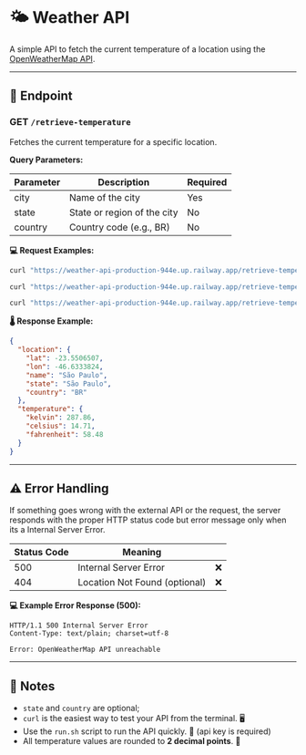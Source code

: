 # 🌤️ Weather API

A simple API to fetch the current temperature of a location using the [OpenWeatherMap API](https://openweathermap.org/api).

---

## 🚀 Endpoint

### GET `/retrieve-temperature`

Fetches the current temperature for a specific location.

**Query Parameters:**

| Parameter | Description                 | Required |
| --------- | --------------------------- | -------- |
| city      | Name of the city            | Yes      |
| state     | State or region of the city | No       |
| country   | Country code (e.g., BR)     | No       |

**💻 Request Examples:**

```bash
curl "https://weather-api-production-944e.up.railway.app/retrieve-temperature?city=sao paulo"
```

```bash
curl "https://weather-api-production-944e.up.railway.app/retrieve-temperature?city=sao paulo&state=SP"
```

```bash
curl "https://weather-api-production-944e.up.railway.app/retrieve-temperature?city=sao paulo&state=SP&country=BR"
```

**🌡️ Response Example:**

```json
{
  "location": {
    "lat": -23.5506507,
    "lon": -46.6333824,
    "name": "São Paulo",
    "state": "São Paulo",
    "country": "BR"
  },
  "temperature": {
    "kelvin": 287.86,
    "celsius": 14.71,
    "fahrenheit": 58.48
  }
}
```

---

## ⚠️ Error Handling

If something goes wrong with the external API or the request, the server responds with the proper HTTP status code but error message only when its a Internal Server Error.

| Status Code | Meaning                       |       |  
| ----------- | ----------------------------- | ----- |
| 500         | Internal Server Error         | ❌    |
| 404         | Location Not Found (optional) | ❌    |

**💻 Example Error Response (500):**

```http
HTTP/1.1 500 Internal Server Error
Content-Type: text/plain; charset=utf-8

Error: OpenWeatherMap API unreachable
```

---

## 📄 Notes

* `state` and `country` are optional;
* `curl` is the easiest way to test your API from the terminal. 🖥️
* Use the `run.sh` script to run the API quickly. 🚀 (api key is required)
* All temperature values are rounded to **2 decimal points**. 🔢
